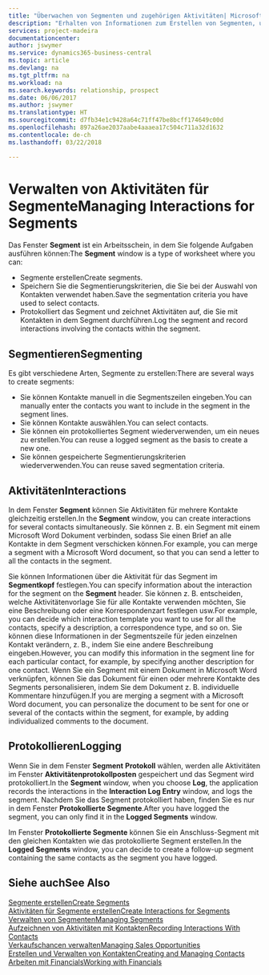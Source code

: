 ```yaml
---
title: "Überwachen von Segmenten und zugehörigen Aktivitäten| Microsoft Docs"
description: "Erhalten von Informationen zum Erstellen von Segmenten, um Kontaktgruppen zu definieren und Festlegen von Aktivitäten für Segmente."
services: project-madeira
documentationcenter: 
author: jswymer
ms.service: dynamics365-business-central
ms.topic: article
ms.devlang: na
ms.tgt_pltfrm: na
ms.workload: na
ms.search.keywords: relationship, prospect
ms.date: 06/06/2017
ms.author: jswymer
ms.translationtype: HT
ms.sourcegitcommit: d7fb34e1c9428a64c71ff47be8bcff174649c00d
ms.openlocfilehash: 897a26ae2037aabe4aaaea17c504c711a32d1632
ms.contentlocale: de-ch
ms.lasthandoff: 03/22/2018

---
```

# <a name="managing-interactions-for-segments"></a><span data-ttu-id="5144b-103">Verwalten von Aktivitäten für Segmente</span><span class="sxs-lookup"><span data-stu-id="5144b-103">Managing Interactions for Segments</span></span>
<span data-ttu-id="5144b-104">Das Fenster **Segment** ist ein Arbeitsschein, in dem Sie folgende Aufgaben ausführen können:</span><span class="sxs-lookup"><span data-stu-id="5144b-104">The **Segment** window is a type of worksheet where you can:</span></span>

* <span data-ttu-id="5144b-105">Segmente erstellen</span><span class="sxs-lookup"><span data-stu-id="5144b-105">Create segments.</span></span>
* <span data-ttu-id="5144b-106">Speichern Sie die Segmentierungskriterien, die Sie bei der Auswahl von Kontakten verwendet haben.</span><span class="sxs-lookup"><span data-stu-id="5144b-106">Save the segmentation criteria you have used to select contacts.</span></span>
* <span data-ttu-id="5144b-107">Protokolliert das Segment und zeichnet Aktivitäten auf, die Sie mit Kontakten in dem Segment durchführen.</span><span class="sxs-lookup"><span data-stu-id="5144b-107">Log the segment and record interactions involving the contacts within the segment.</span></span>

## <a name="segmenting"></a><span data-ttu-id="5144b-108">Segmentieren</span><span class="sxs-lookup"><span data-stu-id="5144b-108">Segmenting</span></span>
<span data-ttu-id="5144b-109">Es gibt verschiedene Arten, Segmente zu erstellen:</span><span class="sxs-lookup"><span data-stu-id="5144b-109">There are several ways to create segments:</span></span>

* <span data-ttu-id="5144b-110">Sie können Kontakte manuell in die Segmentszeilen eingeben.</span><span class="sxs-lookup"><span data-stu-id="5144b-110">You can manually enter the contacts you want to include in the segment in the segment lines.</span></span>
* <span data-ttu-id="5144b-111">Sie können Kontakte auswählen.</span><span class="sxs-lookup"><span data-stu-id="5144b-111">You can select contacts.</span></span>
* <span data-ttu-id="5144b-112">Sie können ein protokolliertes Segment wiederverwenden, um ein neues zu erstellen.</span><span class="sxs-lookup"><span data-stu-id="5144b-112">You can reuse a logged segment as the basis to create a new one.</span></span>
* <span data-ttu-id="5144b-113">Sie können gespeicherte Segmentierungskriterien wiederverwenden.</span><span class="sxs-lookup"><span data-stu-id="5144b-113">You can reuse saved segmentation criteria.</span></span>

## <a name="interactions"></a><span data-ttu-id="5144b-114">Aktivitäten</span><span class="sxs-lookup"><span data-stu-id="5144b-114">Interactions</span></span>
<span data-ttu-id="5144b-115">In dem Fenster **Segment** können Sie Aktivitäten für mehrere Kontakte gleichzeitig erstellen.</span><span class="sxs-lookup"><span data-stu-id="5144b-115">In the **Segment** window, you can create interactions for several contacts simultaneously.</span></span> <span data-ttu-id="5144b-116">Sie können z. B. ein Segment mit einem Microsoft Word Dokument verbinden, sodass Sie einen Brief an alle Kontakte in dem Segment verschicken können.</span><span class="sxs-lookup"><span data-stu-id="5144b-116">For example, you can merge a segment with a Microsoft Word document, so that you can send a letter to all the contacts in the segment.</span></span>

<span data-ttu-id="5144b-117">Sie können Informationen über die Aktivität für das Segment im **Segmentkopf** festlegen.</span><span class="sxs-lookup"><span data-stu-id="5144b-117">You can specify information about the interaction for the segment on the **Segment** header.</span></span> <span data-ttu-id="5144b-118">Sie können z. B. entscheiden, welche Aktivitätenvorlage Sie für alle Kontakte verwenden möchten, Sie eine Beschreibung oder eine Korrespondenzart festlegen usw.</span><span class="sxs-lookup"><span data-stu-id="5144b-118">For example, you can decide which interaction template you want to use for all the contacts, specify a description, a correspondence type, and so on.</span></span> <span data-ttu-id="5144b-119">Sie können diese Informationen in der Segmentszeile für jeden einzelnen Kontakt verändern, z. B., indem Sie eine andere Beschreibung eingeben.</span><span class="sxs-lookup"><span data-stu-id="5144b-119">However, you can modify this information in the segment line for each particular contact, for example, by specifying another description for one contact.</span></span> <span data-ttu-id="5144b-120">Wenn Sie ein Segment mit einem Dokument in Microsoft Word verknüpfen, können Sie das Dokument für einen oder mehrere Kontakte des Segments personalisieren, indem Sie dem Dokument z. B. individuelle Kommentare hinzufügen.</span><span class="sxs-lookup"><span data-stu-id="5144b-120">If you are merging a segment with a Microsoft Word document, you can personalize the document to be sent for one or several of the contacts within the segment, for example, by adding individualized comments to the document.</span></span>

## <a name="logging"></a><span data-ttu-id="5144b-121">Protokollieren</span><span class="sxs-lookup"><span data-stu-id="5144b-121">Logging</span></span>
<span data-ttu-id="5144b-122">Wenn Sie in dem Fenster **Segment** **Protokoll** wählen, werden alle Aktivitäten im Fenster **Aktivitätenprotokollposten** gespeichert und das Segment wird protokolliert.</span><span class="sxs-lookup"><span data-stu-id="5144b-122">In the **Segment** window, when you choose **Log**, the application records the interactions in the **Interaction Log Entry** window, and logs the segment.</span></span> <span data-ttu-id="5144b-123">Nachdem Sie das Segment protokolliert haben, finden Sie es nur in dem Fenster **Protokollierte Segmente**.</span><span class="sxs-lookup"><span data-stu-id="5144b-123">After you have logged the segment, you can only find it in the **Logged Segments** window.</span></span>

<span data-ttu-id="5144b-124">Im Fenster **Protokollierte Segmente** können Sie ein Anschluss-Segment mit den gleichen Kontakten wie das protokollierte Segment erstellen.</span><span class="sxs-lookup"><span data-stu-id="5144b-124">In the **Logged Segments** window, you can decide to create a follow-up segment containing the same contacts as the segment you have logged.</span></span>

## <a name="see-also"></a><span data-ttu-id="5144b-125">Siehe auch</span><span class="sxs-lookup"><span data-stu-id="5144b-125">See Also</span></span>
[<span data-ttu-id="5144b-126">Segmente erstellen</span><span class="sxs-lookup"><span data-stu-id="5144b-126">Create Segments</span></span>](marketing-how-create-segment.md)  
[<span data-ttu-id="5144b-127">Aktivitäten für Segmente erstellen</span><span class="sxs-lookup"><span data-stu-id="5144b-127">Create Interactions for Segments</span></span>](marketing-how-create-interactions.md)  
[<span data-ttu-id="5144b-128">Verwalten von Segmenten</span><span class="sxs-lookup"><span data-stu-id="5144b-128">Managing Segments</span></span>](marketing-segments.md)  
[<span data-ttu-id="5144b-129">Aufzeichnen von Aktivitäten mit Kontakten</span><span class="sxs-lookup"><span data-stu-id="5144b-129">Recording Interactions With Contacts</span></span>](marketing-interactions.md)  
[<span data-ttu-id="5144b-130">Verkaufschancen verwalten</span><span class="sxs-lookup"><span data-stu-id="5144b-130">Managing Sales Opportunities</span></span>](marketing-manage-sales-opportunities.md)  
[<span data-ttu-id="5144b-131">Erstellen und Verwalten von Kontakten</span><span class="sxs-lookup"><span data-stu-id="5144b-131">Creating and Managing Contacts</span></span>](marketing-contacts.md)  
[<span data-ttu-id="5144b-132">Arbeiten mit Financials</span><span class="sxs-lookup"><span data-stu-id="5144b-132">Working with Financials</span></span>](ui-work-product.md)

